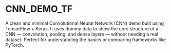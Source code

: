 # CNN_DEMO_TF
A clean and minimal Convolutional Neural Network (CNN) demo built using TensorFlow + Keras. It uses dummy data to show the core structure of a CNN — convolution, pooling, and dense layers — without needing a real dataset. Perfect for understanding the basics or comparing frameworks like PyTorch.

